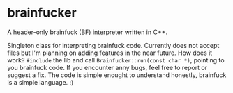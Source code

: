 # brainfucker
A header-only brainfuck (BF) interpreter written in C++.

Singleton class for interpreting brainfuck code. Currently does not accept files but I'm planning on adding features in the near future. How does it work? `#include` the lib and call `Brainfucker::run(const char *)`, pointing to you brainfuck code. If you encounter anny bugs, feel free to report or suggest a fix. The code is simple enought to understand honestly, brainfuck is a simple language. :)

